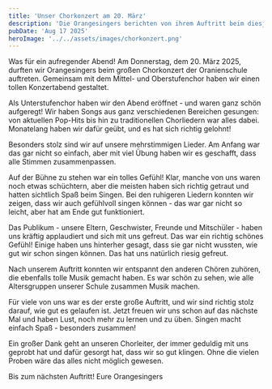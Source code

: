 ```yaml
---
title: 'Unser Chorkonzert am 20. März'
description: 'Die Orangesingers berichten von ihrem Auftritt beim diesjährigen Chorkonzert der Oranienschule'
pubDate: 'Aug 17 2025'
heroImage: '../../assets/images/chorkonzert.png'
---
```


Was für ein aufregender Abend! Am Donnerstag, dem 20. März 2025, durften wir Orangesingers beim großen Chorkonzert der Oranienschule auftreten. Gemeinsam mit dem Mittel- und Oberstufenchor haben wir einen tollen Konzertabend gestaltet.

Als Unterstufenchor haben wir den Abend eröffnet - und waren ganz schön aufgeregt! Wir haben Songs aus ganz verschiedenen Bereichen gesungen: von aktuellen Pop-Hits bis hin zu traditionellen Chorliedern war alles dabei. Monatelang haben wir dafür geübt, und es hat sich richtig gelohnt!

Besonders stolz sind wir auf unsere mehrstimmigen Lieder. Am Anfang war das gar nicht so einfach, aber mit viel Übung haben wir es geschafft, dass alle Stimmen zusammenpassen.

Auf der Bühne zu stehen war ein tolles Gefühl! Klar, manche von uns waren noch etwas schüchtern, aber die meisten haben sich richtig getraut und hatten sichtlich Spaß beim Singen. Bei den ruhigeren Liedern konnten wir zeigen, dass wir auch gefühlvoll singen können - das war gar nicht so leicht, aber hat am Ende gut funktioniert.

Das Publikum - unsere Eltern, Geschwister, Freunde und Mitschüler - haben uns kräftig applaudiert und sich mit uns gefreut. Das war ein richtig schönes Gefühl! Einige haben uns hinterher gesagt, dass sie gar nicht wussten, wie gut wir schon singen können. Das hat uns natürlich riesig gefreut.

Nach unserem Auftritt konnten wir entspannt den anderen Chören zuhören, die ebenfalls tolle Musik gemacht haben. Es war schön zu sehen, wie alle Altersgruppen unserer Schule zusammen Musik machen.

Für viele von uns war es der erste große Auftritt, und wir sind richtig stolz darauf, wie gut es gelaufen ist. Jetzt freuen wir uns schon auf das nächste Mal und haben Lust, noch mehr zu lernen und zu üben. Singen macht einfach Spaß - besonders zusammen!

Ein großer Dank geht an unseren Chorleiter, der immer geduldig mit uns geprobt hat und dafür gesorgt hat, dass wir so gut klingen. Ohne die vielen Proben wäre das alles nicht möglich gewesen.

Bis zum nächsten Auftritt!
Eure Orangesingers